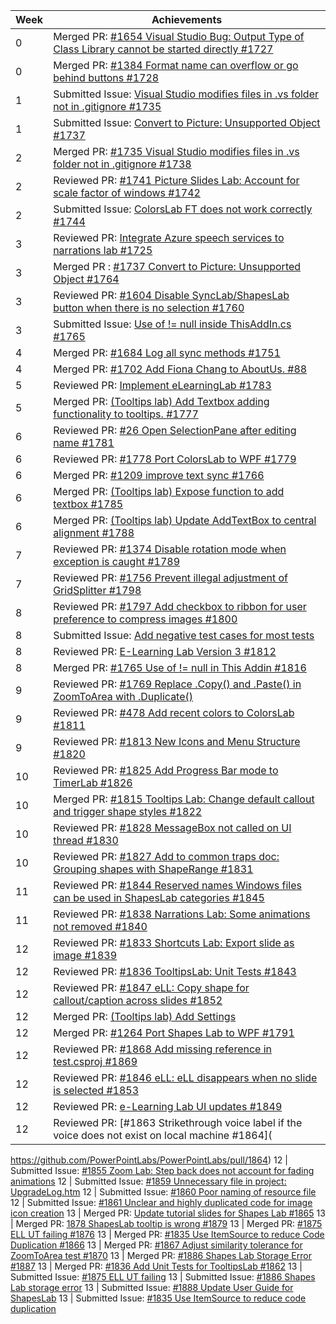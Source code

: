 Week | Achievements
---- | ------------
0 | Merged PR: [#1654 Visual Studio Bug: Output Type of Class Library cannot be started directly #1727](https://github.com/PowerPointLabs/PowerPointLabs/pull/1727)
0 | Merged PR: [#1384 Format name can overflow or go behind buttons #1728](https://github.com/PowerPointLabs/PowerPointLabs/pull/1728)
1 | Submitted Issue: [Visual Studio modifies files in .vs folder not in .gitignore #1735](https://github.com/PowerPointLabs/PowerPointLabs/issues/1735)
1 | Submitted Issue: [Convert to Picture: Unsupported Object #1737](https://github.com/PowerPointLabs/PowerPointLabs/issues/1737)
2 | Merged PR: [#1735 Visual Studio modifies files in .vs folder not in .gitignore #1738](https://github.com/PowerPointLabs/PowerPointLabs/pull/1738)
2 | Reviewed PR: [#1741 Picture Slides Lab: Account for scale factor of windows #1742](https://github.com/PowerPointLabs/PowerPointLabs/pull/1742)
2 | Submitted Issue: [ColorsLab FT does not work correctly #1744](https://github.com/PowerPointLabs/PowerPointLabs/issues/1744)
3 | Reviewed PR: [Integrate Azure speech services to narrations lab #1725](https://github.com/PowerPointLabs/PowerPointLabs/pull/1725)
3 | Merged PR : [#1737 Convert to Picture: Unsupported Object #1764](https://github.com/PowerPointLabs/PowerPointLabs/pull/1764)
3 | Reviewed PR: [#1604 Disable SyncLab/ShapesLab button when there is no selection #1760](https://github.com/PowerPointLabs/PowerPointLabs/pull/1760)
3 | Submitted Issue: [Use of != null inside ThisAddIn.cs #1765](https://github.com/PowerPointLabs/PowerPointLabs/issues/1765)
4 | Merged PR: [#1684 Log all sync methods #1751](https://github.com/PowerPointLabs/PowerPointLabs/pull/1751)
4 | Merged PR: [#1702 Add Fiona Chang to AboutUs. #88](https://github.com/PowerPointLabs/PowerPointLabs-Website/pull/88)
5 | Reviewed PR: [Implement eLearningLab #1783](https://github.com/PowerPointLabs/PowerPointLabs/pull/1783)
5 | Merged PR: [(Tooltips lab) Add Textbox adding functionality to tooltips. #1777](https://github.com/PowerPointLabs/PowerPointLabs/pull/1777)
6 | Reviewed PR: [#26 Open SelectionPane after editing name #1781](https://github.com/PowerPointLabs/PowerPointLabs/pull/1781)
6 | Reviewed PR: [#1778 Port ColorsLab to WPF #1779](https://github.com/PowerPointLabs/PowerPointLabs/pull/1779)
6 | Merged PR: [#1209 improve text sync #1766](https://github.com/PowerPointLabs/PowerPointLabs/pull/1766)
6 | Merged PR: [(Tooltips lab) Expose function to add textbox #1785](https://github.com/PowerPointLabs/PowerPointLabs/pull/1785)
6 | Merged PR: [(Tooltips lab) Update AddTextBox to central alignment #1788](https://github.com/PowerPointLabs/PowerPointLabs/pull/1788)
7 | Reviewed PR: [#1374 Disable rotation mode when exception is caught #1789](https://github.com/PowerPointLabs/PowerPointLabs/pull/1789)
7 | Reviewed PR: [#1756 Prevent illegal adjustment of GridSplitter #1798](https://github.com/PowerPointLabs/PowerPointLabs/pull/1798)
8 | Reviewed PR: [#1797 Add checkbox to ribbon for user preference to compress images #1800](https://github.com/PowerPointLabs/PowerPointLabs/pull/1800)
8 | Submitted Issue: [Add negative test cases for most tests](https://github.com/PowerPointLabs/PowerPointLabs/issues/1808)
8 | Reviewed PR: [E-Learning Lab Version 3 #1812](https://github.com/PowerPointLabs/PowerPointLabs/pull/1812)
8 | Merged PR: [#1765 Use of != null in This Addin #1816](https://github.com/PowerPointLabs/PowerPointLabs/pull/1816)
9 | Reviewed PR: [#1769 Replace .Copy() and .Paste() in ZoomToArea with .Duplicate()](https://github.com/PowerPointLabs/PowerPointLabs/pull/1805)
9 | Reviewed PR: [#478 Add recent colors to ColorsLab #1811](https://github.com/PowerPointLabs/PowerPointLabs/pull/1811)
9 | Reviewed PR: [#1813 New Icons and Menu Structure #1820](https://github.com/PowerPointLabs/PowerPointLabs/pull/1820)
10 | Reviewed PR: [#1825 Add Progress Bar mode to TimerLab #1826](https://github.com/PowerPointLabs/PowerPointLabs/pull/1826)
10 | Merged PR: [#1815 Tooltips Lab: Change default callout and trigger shape styles #1822](https://github.com/PowerPointLabs/PowerPointLabs/pull/1822)
10 | Reviewed PR: [#1828 MessageBox not called on UI thread #1830](https://github.com/PowerPointLabs/PowerPointLabs/pull/1830)
10 | Reviewed PR: [#1827 Add to common traps doc: Grouping shapes with ShapeRange #1831](https://github.com/PowerPointLabs/PowerPointLabs/pull/1831)
11 | Reviewed PR: [#1844 Reserved names Windows files can be used in ShapesLab categories #1845](https://github.com/PowerPointLabs/PowerPointLabs/pull/1845)
11 | Reviewed PR: [#1838 Narrations Lab: Some animations not removed #1840](https://github.com/PowerPointLabs/PowerPointLabs/pull/1840)
12 | Reviewed PR: [#1833 Shortcuts Lab: Export slide as image #1839](https://github.com/PowerPointLabs/PowerPointLabs/pull/1839)
12 | Reviewed PR: [#1836 TooltipsLab: Unit Tests #1843](https://github.com/PowerPointLabs/PowerPointLabs/pull/1843)
12 | Reviewed PR: [#1847 eLL: Copy shape for callout/caption across slides #1852](https://github.com/PowerPointLabs/PowerPointLabs/pull/1852)
12 | Merged PR: [(Tooltips lab) Add Settings](https://github.com/PowerPointLabs/PowerPointLabs/pull/1804)
12 | Merged PR: [#1264 Port Shapes Lab to WPF #1791](https://github.com/PowerPointLabs/PowerPointLabs/pull/1791)
12 | Reviewed PR: [#1868 Add missing reference in test.csproj #1869](https://github.com/PowerPointLabs/PowerPointLabs/pull/1869)
12 | Reviewed PR: [#1846 eLL: eLL disappears when no slide is selected #1853](https://github.com/PowerPointLabs/PowerPointLabs/pull/1853)
12 | Reviewed PR: [e-Learning Lab UI updates #1849](https://github.com/PowerPointLabs/PowerPointLabs/pull/1849)
12 | Reviewed PR: [#1863 Strikethrough voice label if the voice does not exist on local machine #1864](
https://github.com/PowerPointLabs/PowerPointLabs/pull/1864)
12 | Submitted Issue: [#1855 Zoom Lab: Step back does not account for fading animations](https://github.com/PowerPointLabs/PowerPointLabs/issues/1855)
12 | Submitted Issue: [#1859 Unnecessary file in project: UpgradeLog.htm](https://github.com/PowerPointLabs/PowerPointLabs/issues/1859)
12 | Submitted Issue: [#1860 Poor naming of resource file](https://github.com/PowerPointLabs/PowerPointLabs/issues/1860)
12 | Submitted Issue: [#1861 Unclear and highly duplicated code for image icon creation](https://github.com/PowerPointLabs/PowerPointLabs/issues/1861)
13 | Merged PR: [Update tutorial slides for Shapes Lab #1865](https://github.com/PowerPointLabs/PowerPointLabs/pull/1865)
13 | Merged PR: [1878 ShapesLab tooltip is wrong #1879](https://github.com/PowerPointLabs/PowerPointLabs/pull/1879)
13 | Merged PR: [#1875 ELL UT failing #1876](https://github.com/PowerPointLabs/PowerPointLabs/pull/1876)
13 | Merged PR: [#1835 Use ItemSource to reduce Code Duplication #1866](https://github.com/PowerPointLabs/PowerPointLabs/pull/1866)
13 | Merged PR: [#1867 Adjust similarity tolerance for ZoomToArea test #1870](https://github.com/PowerPointLabs/PowerPointLabs/pull/1870)
13 | Merged PR: [#1886 Shapes Lab Storage Error #1887](https://github.com/PowerPointLabs/PowerPointLabs/pull/1887)
13 | Merged PR: [#1836 Add Unit Tests for TooltipsLab #1862](https://github.com/PowerPointLabs/PowerPointLabs/pull/1862)
13 | Submitted Issue: [#1875 ELL UT failing](https://github.com/PowerPointLabs/PowerPointLabs/issues/1875)
13 | Submitted Issue: [#1886 Shapes Lab storage error](https://github.com/PowerPointLabs/PowerPointLabs/issues/1886)
13 | Submitted Issue: [#1888 Update User Guide for ShapesLab](https://github.com/PowerPointLabs/PowerPointLabs/issues/1888)
13 | Submitted Issue: [#1835 Use ItemSource to reduce code duplication](https://github.com/PowerPointLabs/PowerPointLabs/issues/1835)
